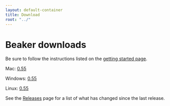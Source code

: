 ```yaml
---
layout: default-container
title: Download
root: "../"
---
```


<h1>
    Beaker downloads
</h1>

<div class="alert alert-warning">
    Be sure to follow the instructions listed on the <a href="../getting-started.html">getting started page</a>.
</div>

Mac: [0.55](https://s3.amazonaws.com/beaker-distributions/beaker-notebook-v0.55-0-gee418f9-mac.dmg)

Windows: [0.55](http://d299yghl10frh5.cloudfront.net/beaker-notebook-v0.55-0-gef764d9-windows.zip)

Linux: [0.55](http://d299yghl10frh5.cloudfront.net/beaker-notebook-v0.55-0-gef764d9-ubuntu.zip)

See the [Releases](/releases.html) page for a list of what has changed since the last release.

